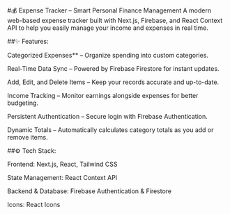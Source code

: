 #💰 Expense Tracker – Smart Personal Finance Management
A modern web-based expense tracker built with Next.js, Firebase, and React Context API to help you easily manage your income and expenses in real time.

##✨ Features:

Categorized Expenses** – Organize spending into custom categories.

Real-Time Data Sync – Powered by Firebase Firestore for instant updates.

Add, Edit, and Delete Items – Keep your records accurate and up-to-date.

Income Tracking – Monitor earnings alongside expenses for better budgeting.

Persistent Authentication – Secure login with Firebase Authentication.

Dynamic Totals – Automatically calculates category totals as you add or remove items.


##⚙️ Tech Stack:

Frontend: Next.js, React, Tailwind CSS

State Management: React Context API

Backend & Database: Firebase Authentication & Firestore

Icons: React Icons
